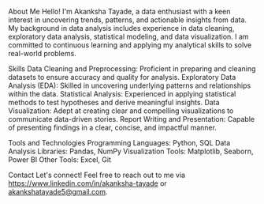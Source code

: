 About Me
Hello! I'm Akanksha Tayade, a data enthusiast with a keen interest in uncovering trends, patterns, and actionable insights from data.
My background in data analysis includes experience in data cleaning, exploratory data analysis, statistical modeling, and data visualization. 
I am committed to continuous learning and applying my analytical skills to solve real-world problems.

Skills
Data Cleaning and Preprocessing: Proficient in preparing and cleaning datasets to ensure accuracy and quality for analysis.
Exploratory Data Analysis (EDA): Skilled in uncovering underlying patterns and relationships within the data.
Statistical Analysis: Experienced in applying statistical methods to test hypotheses and derive meaningful insights.
Data Visualization: Adept at creating clear and compelling visualizations to communicate data-driven stories.
Report Writing and Presentation: Capable of presenting findings in a clear, concise, and impactful manner.

Tools and Technologies
Programming Languages: Python, SQL
Data Analysis Libraries: Pandas, NumPy
Visualization Tools: Matplotlib, Seaborn, Power BI
Other Tools: Excel, Git

Contact
Let's connect! Feel free to reach out to me via https://www.linkedin.com/in/akanksha-tayade or akankshatayade5@gmail.com.
